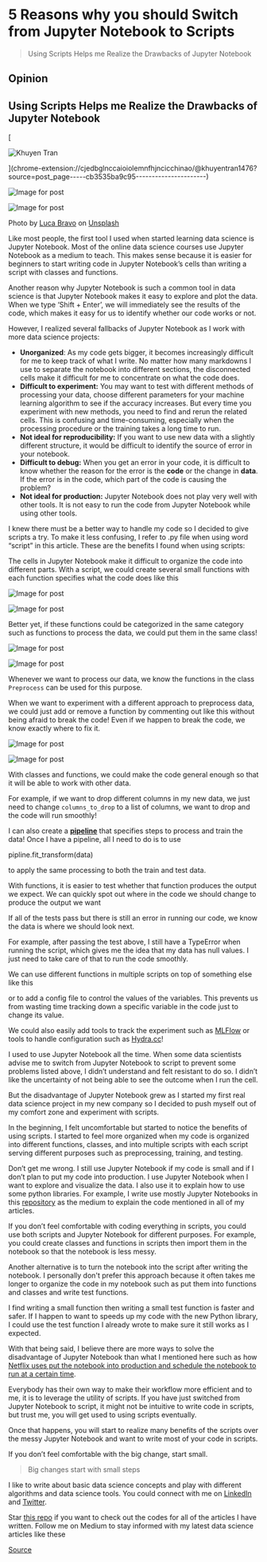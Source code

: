 # 5 Reasons why you should Switch from Jupyter Notebook to Scripts

> Using Scripts Helps me Realize the Drawbacks of Jupyter Notebook

Opinion
-------

Using Scripts Helps me Realize the Drawbacks of Jupyter Notebook
----------------------------------------------------------------

[

![Khuyen Tran](images/2tiqvzezxhmpcnvmemn7uta.jpeg)



](chrome-extension://cjedbglnccaioiolemnfhjncicchinao/@khuyentran1476?source=post_page-----cb3535ba9c95----------------------)

![Image for post](images/042l5r07zsvpxc_vuq20.jpg)

![Image for post](images/042l5r07zsvpxc_vu.jpg)

Photo by [Luca Bravo](https://unsplash.com/@lucabravo?utm_source=medium&utm_medium=referral) on [Unsplash](https://unsplash.com/?utm_source=medium&utm_medium=referral)

Like most people, the first tool I used when started learning data science is Jupyter Notebook. Most of the online data science courses use Jupyter Notebook as a medium to teach. This makes sense because it is easier for beginners to start writing code in Jupyter Notebook’s cells than writing a script with classes and functions.

Another reason why Jupyter Notebook is such a common tool in data science is that Jupyter Notebook makes it easy to explore and plot the data. When we type ‘Shift + Enter’, we will immediately see the results of the code, which makes it easy for us to identify whether our code works or not.

However, I realized several fallbacks of Jupyter Notebook as I work with more data science projects:

*   **Unorganized**: As my code gets bigger, it becomes increasingly difficult for me to keep track of what I write. No matter how many markdowns I use to separate the notebook into different sections, the disconnected cells make it difficult for me to concentrate on what the code does.
*   **Difficult to experiment:** You may want to test with different methods of processing your data, choose different parameters for your machine learning algorithm to see if the accuracy increases. But every time you experiment with new methods, you need to find and rerun the related cells. This is confusing and time-consuming, especially when the processing procedure or the training takes a long time to run.
*   **Not ideal for reproducibility:** If you want to use new data with a slightly different structure, it would be difficult to identify the source of error in your notebook.
*   **Difficult to debug:** When you get an error in your code, it is difficult to know whether the reason for the error is the **code** or the change in **data**. If the error is in the code, which part of the code is causing the problem?
*   **Not ideal for production:** Jupyter Notebook does not play very well with other tools. It is not easy to run the code from Jupyter Notebook while using other tools.

I knew there must be a better way to handle my code so I decided to give scripts a try. To make it less confusing, I refer to .py file when using word “script” in this article. These are the benefits I found when using scripts:

The cells in Jupyter Notebook make it difficult to organize the code into different parts. With a script, we could create several small functions with each function specifies what the code does like this

![Image for post](images/10qcowt9p2fceqagguh_rwq.pngq20)

![Image for post](images/10qcowt9p2fceqagguh_rwq.png)

Better yet, if these functions could be categorized in the same category such as functions to process the data, we could put them in the same class!

![Image for post](images/1gve49msuiusoynympcxj3w.pngq20)

![Image for post](images/1gve49msuiusoynympcxj3w.png)

Whenever we want to process our data, we know the functions in the class `Preprocess` can be used for this purpose.

When we want to experiment with a different approach to preprocess data, we could just add or remove a function by commenting out like this without being afraid to break the code! Even if we happen to break the code, we know exactly where to fix it.

![Image for post](images/1i0c6wnu6nv7pkyzzle9ebw.pngq20)

![Image for post](images/1i0c6wnu6nv7pkyzzle9ebw.png)

With classes and functions, we could make the code general enough so that it will be able to work with other data.

For example, if we want to drop different columns in my new data, we just need to change `columns_to_drop` to a list of columns, we want to drop and the code will run smoothly!

I can also create a [**pipeline**](https://medium.com/vickdata/a-simple-guide-to-scikit-learn-pipelines-4ac0d974bdcf) that specifies steps to process and train the data! Once I have a pipeline, all I need to do is to use

pipline.fit\_transform(data)

to apply the same processing to both the train and test data.

With functions, it is easier to test whether that function produces the output we expect. We can quickly spot out where in the code we should change to produce the output we want

If all of the tests pass but there is still an error in running our code, we know the data is where we should look next.

For example, after passing the test above, I still have a TypeError when running the script, which gives me the idea that my data has null values. I just need to take care of that to run the code smoothly.

We can use different functions in multiple scripts on top of something else like this

or to add a config file to control the values of the variables. This prevents us from wasting time tracking down a specific variable in the code just to change its value.

We could also easily add tools to track the experiment such as [MLFlow](https://mlflow.org/) or tools to handle configuration such as [Hydra.cc](https://hydra.cc/)!

I used to use Jupyter Notebook all the time. When some data scientists advise me to switch from Jupyter Notebook to script to prevent some problems listed above, I didn’t understand and felt resistant to do so. I didn’t like the uncertainty of not being able to see the outcome when I run the cell.

But the disadvantage of Jupyter Notebook grew as I started my first real data science project in my new company so I decided to push myself out of my comfort zone and experiment with scripts.

In the beginning, I felt uncomfortable but started to notice the benefits of using scripts. I started to feel more organized when my code is organized into different functions, classes, and into multiple scripts with each script serving different purposes such as preprocessing, training, and testing.

Don’t get me wrong. I still use Jupyter Notebook if my code is small and if I don’t plan to put my code into production. I use Jupyter Notebook when I want to explore and visualize the data. I also use it to explain how to use some python libraries. For example, I write use mostly Jupyter Notebooks in this [repository](https://github.com/khuyentran1401/Data-science) as the medium to explain the code mentioned in all of my articles.

If you don’t feel comfortable with coding everything in scripts, you could use both scripts and Jupyter Notebook for different purposes. For example, you could create classes and functions in scripts then import them in the notebook so that the notebook is less messy.

Another alternative is to turn the notebook into the script after writing the notebook. I personally don't prefer this approach because it often takes me longer to organize the code in my notebook such as put them into functions and classes and write test functions.

I find writing a small function then writing a small test function is faster and safer. If I happen to want to speeds up my code with the new Python library, I could use the test function I already wrote to make sure it still works as I expected.

With that being said, I believe there are more ways to solve the disadvantage of Jupyter Notebook than what I mentioned here such as how [Netflix uses put the notebook into production and schedule the notebook to run at a certain time](https://netflixtechblog.com/notebook-innovation-591ee3221233).

Everybody has their own way to make their workflow more efficient and to me, it is to leverage the utility of scripts. If you have just switched from Jupyter Notebook to script, it might not be intuitive to write code in scripts, but trust me, you will get used to using scripts eventually.

Once that happens, you will start to realize many benefits of the scripts over the messy Jupyter Notebook and want to write most of your code in scripts.

If you don’t feel comfortable with the big change, start small.

> Big changes start with small steps

I like to write about basic data science concepts and play with different algorithms and data science tools. You could connect with me on [LinkedIn](https://www.linkedin.com/in/khuyen-tran-1ab926151/) and [Twitter](https://twitter.com/KhuyenTran16).

Star [this repo](https://github.com/khuyentran1401/Data-science) if you want to check out the codes for all of the articles I have written. Follow me on Medium to stay informed with my latest data science articles like these


[Source](https://towardsdatascience.com/5-reasons-why-you-should-switch-from-jupyter-notebook-to-scripts-cb3535ba9c95)